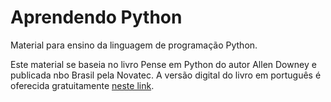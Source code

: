 # Aprendendo Python

Material para ensino da linguagem de programação Python.

Este material se baseia no livro Pense em Python do autor Allen Downey e
publicada nbo Brasil pela Novatec. A versão digital do livro em português
é oferecida gratuitamente [neste link][pense-python].

[pense-python]: https://penseallen.github.io/PensePython2e/
